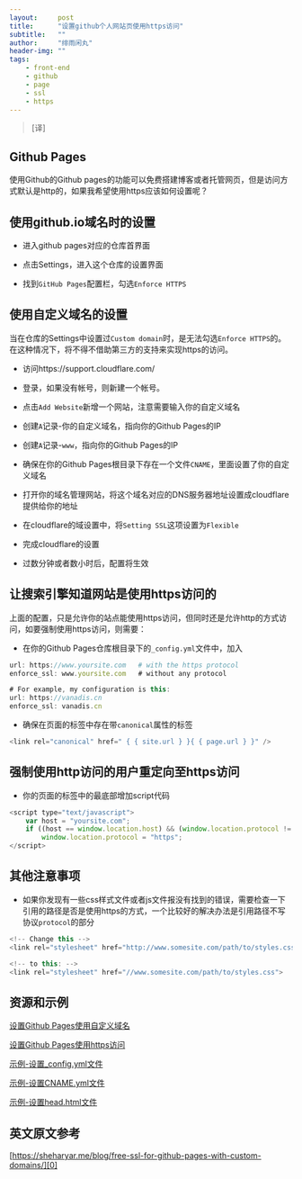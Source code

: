 ```yaml
---
layout:     post
title:      "设置github个人网站页使用https访问"
subtitle:   ""
author:     "绯雨闲丸"
header-img: ""
tags:
    - front-end
    - github
    - page
    - ssl
    - https
---
```


> [译]

## Github Pages

使用Github的Github pages的功能可以免费搭建博客或者托管网页，但是访问方式默认是http的，如果我希望使用https应该如何设置呢？

## 使用github.io域名时的设置

* 进入github pages对应的仓库首界面

* 点击Settings，进入这个仓库的设置界面

* 找到`GitHub Pages`配置栏，勾选`Enforce HTTPS`

## 使用自定义域名的设置

当在仓库的Settings中设置过`Custom domain`时，是无法勾选`Enforce HTTPS`的。
在这种情况下，将不得不借助第三方的支持来实现https的访问。

* 访问https://support.cloudflare.com/

* 登录，如果没有帐号，则新建一个帐号。
  
* 点击`Add Website`新增一个网站，注意需要输入你的自定义域名

* 创建`A`记录-你的自定义域名，指向你的Github Pages的IP

* 创建`A`记录-`www`，指向你的Github Pages的IP

* 确保在你的Github Pages根目录下存在一个文件`CNAME`，里面设置了你的自定义域名

* 打开你的域名管理网站，将这个域名对应的DNS服务器地址设置成cloudflare提供给你的地址

* 在cloudflare的域设置中，将`Setting SSL`这项设置为`Flexible`

* 完成cloudflare的设置

* 过数分钟或者数小时后，配置将生效

## 让搜索引擎知道网站是使用https访问的

上面的配置，只是允许你的站点能使用https访问，但同时还是允许http的方式访问，如要强制使用https访问，则需要：

* 在你的Github Pages仓库根目录下的`_config.yml`文件中，加入

```js
url: https://www.yoursite.com   # with the https protocol
enforce_ssl: www.yoursite.com   # without any protocol

# For example, my configuration is this:
url: https://vanadis.cn
enforce_ssl: vanadis.cn
```

* 确保在页面的<head>标签中存在带`canonical`属性的<link>标签

```js
<link rel="canonical" href=" { { site.url } }{ { page.url } }" />
```

## 强制使用http访问的用户重定向至https访问

* 你的页面的<head>标签中的最底部增加script代码

```js
<script type="text/javascript">
    var host = "yoursite.com";
    if ((host == window.location.host) && (window.location.protocol != "https:"))
        window.location.protocol = "https";
</script>
```

## 其他注意事项 

* 如果你发现有一些css样式文件或者js文件报没有找到的错误，需要检查一下引用的路径是否是使用https的方式，一个比较好的解决办法是引用路径不写协议`protocol`的部分

```js
<!-- Change this -->
<link rel="stylesheet" href="http://www.somesite.com/path/to/styles.css">

<!-- to this: -->
<link rel="stylesheet" href="//www.somesite.com/path/to/styles.css">
```

## 资源和示例

[设置Github Pages使用自定义域名][1]

[设置Github Pages使用https访问][2]

[示例-设置_config.yml文件][3]

[示例-设置CNAME.yml文件][4]

[示例-设置head.html文件][5]


## 英文原文参考

[https://sheharyar.me/blog/free-ssl-for-github-pages-with-custom-domains/][0]

[0]: https://sheharyar.me/blog/free-ssl-for-github-pages-with-custom-domains/

[1]: https://help.github.com/articles/using-a-custom-domain-with-github-pages/

[2]: https://konklone.com/post/github-pages-now-sorta-supports-https-so-use-it

[3]: https://github.com/sheharyarn/sheharyarn.github.io/blob/code/_config.yml#L5-L6

[4]: https://github.com/sheharyarn/sheharyarn.github.io/blob/master/CNAME

[5]: https://github.com/sheharyarn/sheharyarn.github.io/blob/code/.themes/sybtle/source/_includes/head.html#L7-L11












